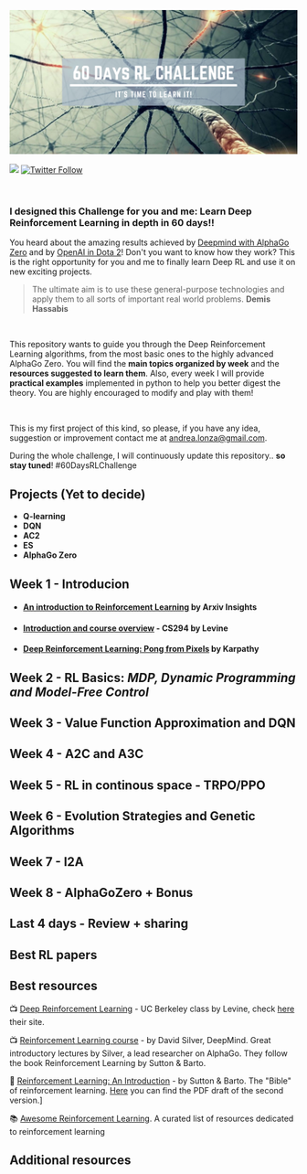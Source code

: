 
![](images/logo5.png)

![](https://img.shields.io/badge/Uploading-12%25-blue.svg)  [![Twitter Follow](https://img.shields.io/twitter/follow/espadrine.svg?style=social&label=Follow)](https://twitter.com/andri27_it)

<br>

### I designed this Challenge for you and me: Learn Deep Reinforcement Learning in depth in 60 days!!

You heard about the amazing results achieved by [Deepmind with AlphaGo Zero](https://www.youtube.com/watch?time_continue=24&v=tXlM99xPQC8) and by [OpenAI in Dota 2](https://www.youtube.com/watch?v=l92J1UvHf6M)! Don't you want to know how they work?
This is the right opportunity for you and me to finally learn Deep RL and use it on new exciting projects.

> The ultimate aim is to use these general-purpose technologies and apply them to all sorts of important real world problems. 
> **Demis Hassabis**
<br>

This repository wants to guide you through the Deep Reinforcement Learning algorithms, from the most basic ones to the highly advanced AlphaGo Zero. You will find the **main topics organized by week** and the **resources suggested to learn them**. Also, every week I will provide **practical examples** implemented in python to help you better digest the theory. You are highly encouraged to modify and play with them!

<br>

This is my first project of this kind, so please, if you have any idea, suggestion or improvement contact me at andrea.lonza@gmail.com.


During the whole challenge, I will continuously update this repository.. **so stay tuned**! #60DaysRLChallenge


## Projects (Yet to decide)
 - **Q-learning**
 - **DQN**
 - **AC2**
 - **ES**
 - **AlphaGo Zero**

## Week 1 - Introducion

 - #### [An introduction to Reinforcement Learning](https://www.youtube.com/watch?v=JgvyzIkgxF0) by Arxiv Insights
 - #### [Introduction and course overview](https://www.youtube.com/watch?v=Q4kF8sfggoI&index=1&list=PLkFD6_40KJIznC9CDbVTjAF2oyt8_VAe3) - CS294 by Levine
 - #### [Deep Reinforcement Learning: Pong from Pixels](http://karpathy.github.io/2016/05/31/rl/) by Karpathy

## Week 2 - RL Basics: *MDP, Dynamic Programming and Model-Free Control*

## Week 3 - Value Function Approximation and DQN

## Week 4 - A2C and A3C

## Week 5 - RL in continous space - TRPO/PPO

## Week 6 - Evolution Strategies and Genetic Algorithms

## Week 7 - I2A

## Week 8 - AlphaGoZero + Bonus

## Last 4 days - Review + sharing


## Best RL papers

## Best resources

:tv: [Deep Reinforcement Learning](https://www.youtube.com/playlist?list=PLkFD6_40KJIznC9CDbVTjAF2oyt8_VAe3) - UC Berkeley class by Levine, check [here](http://rail.eecs.berkeley.edu/deeprlcourse/) their site.

:tv: [Reinforcement Learning course](https://www.youtube.com/watch?v=2pWv7GOvuf0&list=PLqYmG7hTraZDM-OYHWgPebj2MfCFzFObQ) - by David Silver, DeepMind. Great introductory lectures by Silver, a lead researcher on AlphaGo. They follow the book Reinforcement Learning by Sutton & Barto.

:notebook: [Reinforcement Learning: An Introduction](https://www.amazon.com/Reinforcement-Learning-Introduction-Adaptive-Computation/dp/0262193981/ref=sr_1_2?s=books&ie=UTF8&qid=1535898372&sr=1-2&keywords=reinforcement+learning+sutton) - by Sutton & Barto. The "Bible" of reinforcement learning. [Here](https://web.stanford.edu/class/psych209/Readings/SuttonBartoIPRLBook2ndEd.pdf) you can find the PDF draft of the second version.]

:books: [Awesome Reinforcement Learning](https://github.com/aikorea/awesome-rl). A curated list of resources dedicated to reinforcement learning


## Additional resources 

